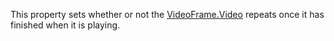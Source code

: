 This property sets whether or not the [VideoFrame.Video](https://create.roblox.com/docs/reference/engine/classes/VideoFrame#Video) repeats once it
has finished when it is playing.